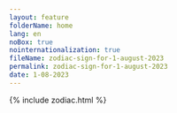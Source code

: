 ```yaml
---
layout: feature
folderName: home
lang: en
noBox: true
nointernationalization: true
fileName: zodiac-sign-for-1-august-2023
permalink: zodiac-sign-for-1-august-2023
date: 1-08-2023
---
```

{% include zodiac.html %}
